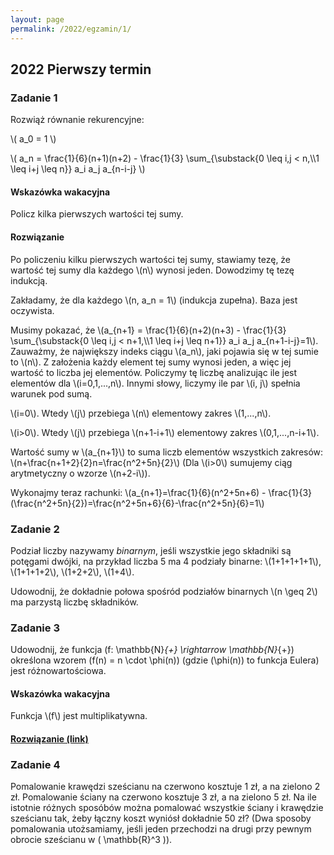 ```yaml
---
layout: page
permalink: /2022/egzamin/1/
---
```


## 2022 Pierwszy termin

### Zadanie 1

<div>

<p>
Rozwiąż równanie rekurencyjne:
</p>
<p>
\( a_0 = 1 \)
</p>
<p>
\( a_n = \frac{1}{6}(n+1)(n+2) - \frac{1}{3} 
		\sum_{\substack{0 \leq i,j < n,\\1 \leq i+j \leq n}} a_i a_j a_{n-i-j} \)
</p>

</div>

<div data-collapse>
  <h4 class="collapsible">Wskazówka wakacyjna</h4>
  <div class="tip">
    Policz kilka pierwszych wartości tej sumy. 
  </div>
</div>

<div data-collapse>
  <h4 class="collapsible">Rozwiązanie</h4>
  <div class="solution">
    <p>
      Po policzeniu kilku pierwszych wartości tej sumy, stawiamy tezę, że wartość tej sumy dla każdego \(n\) wynosi jeden. Dowodzimy tę tezę indukcją.
    </p>
    <p>
      Zakładamy, że dla każdego \(n, a_n = 1\) (indukcja zupełna). Baza jest oczywista.
    </p>
    <p>
      Musimy pokazać, że \(a_{n+1} = \frac{1}{6}(n+2)(n+3) - \frac{1}{3} 
      \sum_{\substack{0 \leq i,j < n+1,\\1 \leq i+j \leq n+1}} a_i a_j a_{n+1-i-j}=1\). Zauważmy, że największy indeks ciągu \(a_n\), jaki pojawia
      się w tej sumie to \(n\). Z założenia każdy element tej sumy wynosi jeden, a więc jej wartość to liczba jej elementów. Policzymy tę liczbę analizując ile jest elementów dla \(i=0,1,...,n\). Innymi słowy, liczymy ile par \(i, j\) spełnia warunek pod sumą.
    </p>
    <p>
      \(i=0\). Wtedy \(j\) przebiega \(n\) elementowy zakres \(1,...,n\).
    </p>
    <p>
      \(i>0\). Wtedy \(j\) przebiega \(n+1-i+1\) elementowy zakres \(0,1,...,n-i+1\).
    </p>
    <p>
      Wartość sumy w \(a_{n+1}\) to suma liczb elementów wszystkich zakresów: \(n+\frac{n+1+2}{2}n=\frac{n^2+5n}{2}\) (Dla \(i>0\) sumujemy ciąg arytmetyczny o wzorze \(n+2-i\)).
      <p>
      Wykonajmy teraz rachunki:
      \(a_{n+1}=\frac{1}{6}(n^2+5n+6) - \frac{1}{3}(\frac{n^2+5n}{2})=\frac{n^2+5n+6}{6}-\frac{n^2+5n}{6}=1\)
      </p>
    </p>
  </div>
</div>

### Zadanie 2

<div>

<p>
Podział liczby nazywamy <em>binarnym</em>, jeśli wszystkie jego składniki są potęgami dwójki, na przykład
liczba 5 ma 4 podziały binarne: \(1+1+1+1+1\), \(1+1+1+2\), \(1+2+2\), \(1+4\).
</p>
<p>
Udowodnij, że dokładnie połowa spośród podziałów binarnych \(n \geq 2\) ma parzystą liczbę składników.
</p>

</div>

### Zadanie 3

<div>

Udowodnij, że funkcja \(f: \mathbb{N}_{+} \rightarrow \mathbb{N}_{+}\) określona wzorem \(f(n) = n \cdot \phi(n)\)
(gdzie \(\phi(n)\) to funkcja Eulera) jest różnowartościowa.

<div data-collapse>
  <h4 class="collapsible">Wskazówka wakacyjna</h4>
  <div class="tip">
    Funkcja \(f\) jest multiplikatywna. 
  </div>
</div>

</div>

<div>
  <h4 class="collapsible"><a href="https://math.stackexchange.com/questions/539558">Rozwiązanie (link)</a></h4>
</div>

### Zadanie 4

<div>

Pomalowanie krawędzi sześcianu na czerwono kosztuje 1 zł, a na zielono 2 zł. Pomalowanie ściany na czerwono kosztuje
3 zł, a na zielono 5 zł. Na ile istotnie różnych sposóbów można pomalować wszystkie ściany i krawędzie sześcianu tak,
żeby łączny koszt wyniósł dokładnie 50 zł? (Dwa sposoby pomalowania utożsamiamy, jeśli jeden przechodzi na drugi przy
pewnym obrocie sześcianu w \( \mathbb{R}^3 \)).

</div>
